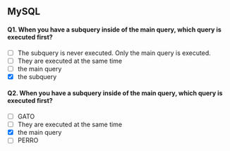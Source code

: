 ## MySQL

#### Q1. When you have a subquery inside of the main query, which query is executed first?

- [ ] The subquery is never executed. Only the main query is executed.
- [ ] They are executed at the same time
- [ ] the main query
- [x] the subquery

#### Q2. When you have a subquery inside of the main query, which query is executed first?

- [ ] GATO
- [ ] They are executed at the same time
- [x] the main query
- [ ] PERRO